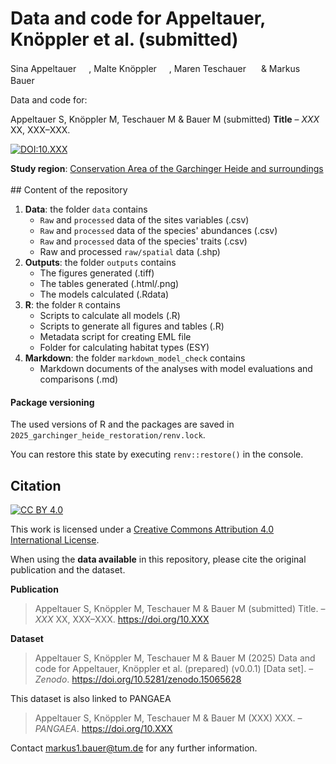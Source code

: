 # Data and code for Appeltauer, Knöppler et al. (submitted)

Sina Appeltauer <a href="https://orcid.org/0009-0002-3244-6720"><img src="https://info.orcid.org/wp-content/uploads/2019/11/orcid_16x16.png" width="16" height="16"/></a>,
Malte Knöppler <a href="https://orcid.org/0009-0007-4844-3272"><img src="https://info.orcid.org/wp-content/uploads/2019/11/orcid_16x16.png" width="16" height="16"/></a>,
Maren Teschauer <a href="https://orcid.org/0009-0004-0762-6353"><img src="https://info.orcid.org/wp-content/uploads/2019/11/orcid_16x16.png" width="16" height="16"/></a> &
Markus Bauer <a href="https://orcid.org/0000-0001-5372-4174"><img src="https://info.orcid.org/wp-content/uploads/2019/11/orcid_16x16.png" width="16" height="16"/></a>


Data and code for:

Appeltauer S, Knöppler M, Teschauer M & Bauer M (submitted) __Title__ &ndash; *XXX* XX, XXX&ndash;XXX.

[![DOI:10.XXX](http://img.shields.io/badge/DOI-10.XXX-informational.svg)](https://doi.org/10.XXX)

**Study region**: [Conservation Area of the Garchinger Heide and surroundings](https://www.openstreetmap.org/#map=15/48.29102/11.65040) <br> <br> \## Content of the repository

1.  **Data**: the folder `data` contains
    -   `Raw` and `processed` data of the sites variables (.csv)
    -   `Raw` and `processed` data of the species' abundances (.csv)
    -   `Raw` and `processed` data of the species' traits (.csv)
    -   Raw and processed `raw/spatial` data (.shp)
2.  **Outputs**: the folder `outputs` contains
    -   The figures generated (.tiff)
    -   The tables generated (.html/.png)
    -   The models calculated (.Rdata)
3.  **R**: the folder `R` contains
    -   Scripts to calculate all models (.R)
    -   Scripts to generate all figures and tables (.R)
    -   Metadata script for creating EML file
    -   Folder for calculating habitat types (ESY)
4.  **Markdown**: the folder `markdown_model_check` contains
    -   Markdown documents of the analyses with model evaluations and comparisons (.md)

#### Package versioning

The used versions of R and the packages are saved in `2025_garchinger_heide_restoration/renv.lock`.

You can restore this state by executing `renv::restore()` in the console.

## Citation

[![CC BY 4.0](https://img.shields.io/badge/License-CC%20BY%204.0-lightgrey.svg)](http://creativecommons.org/licenses/by/4.0/)

This work is licensed under a [Creative Commons Attribution 4.0 International License](http://creativecommons.org/licenses/by/4.0/).

When using the **data available** in this repository, please cite the original publication and the dataset.

**Publication**

> Appeltauer S, Knöppler M, Teschauer M & Bauer M (submitted) Title. &ndash; *XXX* XX, XXX&ndash;XXX. <https://doi.org/10.XXX>

**Dataset**

> Appeltauer S, Knöppler M, Teschauer M & Bauer M (2025) Data and code for Appeltauer, Knöppler et al. (prepared) (v0.0.1) [Data set]. &ndash; *Zenodo*. [<https://doi.org/10.5281/zenodo.15065628>](https://doi.org/10.5281/zenodo.15065628)

This dataset is also linked to PANGAEA
> Appeltauer S, Knöppler M, Teschauer M & Bauer M (XXX) XXX. &ndash; *PANGAEA*. https://doi.org/10.XXX

Contact [markus1.bauer\@tum.de](mailto:markus1.bauer@tum.de) for any further information.

